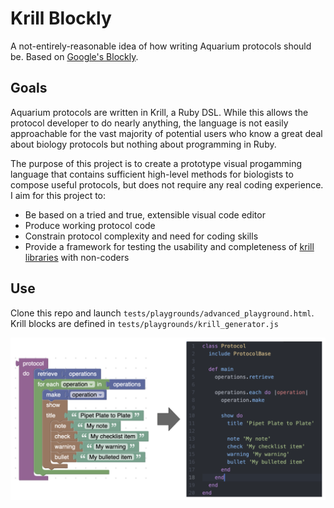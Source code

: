 # Krill Blockly

A not-entirely-reasonable idea of how writing Aquarium protocols should be. Based on [Google's Blockly](https://developers.google.com/blockly/). 

## Goals
Aquarium protocols are written in Krill, a Ruby DSL. While this allows the protocol developer to do nearly anything, the language is not easily approachable for the vast majority of potential users who know a great deal about biology protocols but nothing about programming in Ruby. 

The purpose of this project is to create a prototype visual progamming language that contains sufficient high-level methods for biologists to compose useful protocols, but does not require any real coding experience. I aim for this project to: 
- Be based on a tried and true, extensible visual code editor
- Produce working protocol code
- Constrain protocol complexity and need for coding skills
- Provide a framework for testing the usability and completeness of [krill libraries](https://github.com/aquariumbio/protocol-base) with non-coders

## Use
Clone this repo and launch `tests/playgrounds/advanced_playground.html`. Krill blocks are defined in `tests/playgrounds/krill_generator.js`

<img src="/tests/playgrounds/blockly_to_krill.png" alt="Blockly to Krill" width="750"/>
